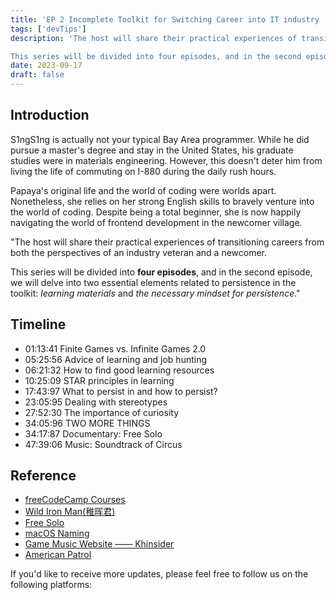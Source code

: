 ```yaml
---
title: 'EP 2 Incomplete Toolkit for Switching Career into IT industry | Persistence Tips'
tags: ['devTips']
description: 'The host will share their practical experiences of transitioning careers from both the perspectives of an industry veteran and a newcomer.

This series will be divided into four episodes, and in the second episode, we will delve into two essential elements related to persistence in the toolkit: learning materials and the necessary mindset for persistence.'
date: 2023-09-17
draft: false
---
```


## Introduction

S1ngS1ng is actually not your typical Bay Area programmer. While he did pursue a master's degree and stay in the United States, his graduate studies were in materials engineering. However, this doesn't deter him from living the life of commuting on I-880 during the daily rush hours.

Papaya's original life and the world of coding were worlds apart. Nonetheless, she relies on her strong English skills to bravely venture into the world of coding. Despite being a total beginner, she is now happily navigating the world of frontend development in the newcomer village.

"The host will share their practical experiences of transitioning careers from both the perspectives of an industry veteran and a newcomer.

This series will be divided into **four episodes**, and in the second episode, we will delve into two essential elements related to persistence in the toolkit: _learning materials_ and _the necessary mindset for persistence_."

## Timeline

- 01:13:41 Finite Games vs. Infinite Games 2.0
- 05:25:56 Advice of learning and job hunting
- 06:21:32 How to find good learning resources
- 10:25:09 STAR principles in learning
- 17:43:97 What to persist in and how to persist?
- 23:05:95 Dealing with stereotypes
- 27:52:30 The importance of curiosity
- 34:05:96 TWO MORE THINGS
- 34:17:87 Documentary: Free Solo
- 47:39:06 Music: Soundtrack of Circus

## Reference

- [freeCodeCamp Courses](https://www.freecodecamp.org/)
- [Wild Iron Man(稚晖君)](https://space.bilibili.com/20259914/)
- [Free Solo](https://movie.douban.com/subject/30167509/)
- [macOS Naming](https://en.wikipedia.org/wiki/MacOS)
- [Game Music Website —— Khinsider](https://downloads.khinsider.com/game-soundtracks)
- [American Patrol](https://en.wikipedia.org/wiki/American_Patrol)

If you'd like to receive more updates, please feel free to follow us on the following platforms:
